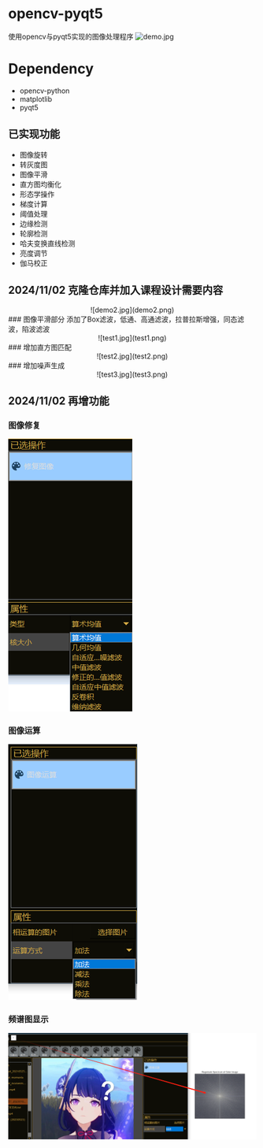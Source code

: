 # opencv-pyqt5
使用opencv与pyqt5实现的图像处理程序
![demo.jpg](demo.png)

# Dependency
* opencv-python
* matplotlib
* pyqt5

## 已实现功能
* 图像旋转
* 转灰度图
* 图像平滑
* 直方图均衡化
* 形态学操作
* 梯度计算
* 阈值处理
* 边缘检测
* 轮廓检测 
* 哈夫变换直线检测
* 亮度调节
* 伽马校正

## 2024/11/02 克隆仓库并加入课程设计需要内容
<div align=center>
![demo2.jpg](demo2.png)
</div>
### 图像平滑部分
  添加了Box滤波，低通、高通滤波，拉普拉斯增强，同态滤波，陷波滤波   
<div align=center>
![test1.jpg](test1.png)
</div>
### 增加直方图匹配
<div align=center>
  ![test2.jpg](test2.png)
</div>
### 增加噪声生成
<div align=center>
  ![test3.jpg](test3.png)
</div>

## 2024/11/02 再增功能
### 图像修复
  ![test4.jpg](test4.png)
### 图像运算
  ![test5.jpg](test5.png)
### 频谱图显示
  ![test6.jpg](test6.png)
    
